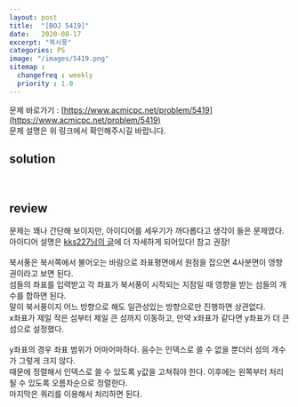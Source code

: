 ```yaml
---
layout: post
title:  "[BOJ 5419]"
date:   2020-08-17
excerpt: "북서풍"
categories: PS
image: "/images/5419.png"
sitemap :
  changefreq : weekly
  priority : 1.0
---
```


문제 바로가기 : [https://www.acmicpc.net/problem/5419](https://www.acmicpc.net/problem/5419)<br>
문제 설명은 위 링크에서 확인해주시길 바랍니다.
<br>
## solution
<script src="https://gist.github.com/yooniversal/cec5857a093168e385a00af45d25e67f.js"></script>
<br>

## review
문제는 꽤나 간단해 보이지만, 아이디어를 세우기가 까다롭다고 생각이 들은 문제였다.<br>
아이디어 설명은 [kks227님의 글](http://kks227.blog.me/220907708368)에 더 자세하게 되어있다! 참고 권장!<br>
<br>
북서풍은 북서쪽에서 불어오는 바람으로 좌표평면에서 원점을 잡으면 4사분면이 영향권이라고 보면 된다.<br>
섬들의 좌표를 입력받고 각 좌표가 북서풍이 시작되는 지점일 때 영향을 받는 섬들의 개수를 합하면 된다.<br>
말이 북서풍이지 어느 방향으로 해도 일관성있는 방향으로만 진행하면 상관없다.<br>
x좌표가 제일 작은 섬부터 제일 큰 섬까지 이동하고, 만약 x좌표가 같다면 y좌표가 더 큰 섬으로 설정했다.<br>
<br>
y좌표의 경우 좌표 범위가 어마어마하다. 음수는 인덱스로 쓸 수 없을 뿐더러 섬의 개수가 그렇게 크지 않다.<br>
때문에 정렬해서 인덱스로 쓸 수 있도록 y값을 고쳐줘야 한다. 이후에는 왼쪽부터 처리될 수 있도록 오름차순으로 정렬한다.<br>
마지막은 쿼리를 이용해서 처리하면 된다.


<script src="https://utteranc.es/client.js"
        repo="yooniversal/blog-comments"
        issue-term="pathname"
        theme="github-light"
        crossorigin="anonymous"
        async>
</script>
